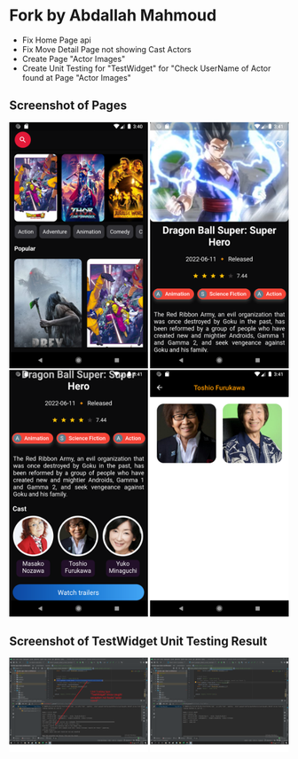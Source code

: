 # Fork by Abdallah Mahmoud 
* Fix Home Page api 
* Fix Move Detail Page not showing Cast Actors 
* Create Page "Actor Images" 
* Create Unit Testing for "TestWidget" for "Check UserName of Actor found at Page "Actor Images"

## Screenshot of Pages  
<p float="left">
  <img src="abdallah_screenshot/01.png" width="250" />
  <img src="abdallah_screenshot/02.png" width="250" />
  <img src="abdallah_screenshot/03.png" width="250" />
  <img src="abdallah_screenshot/04.png" width="250" />
 </p>


## Screenshot of TestWidget Unit Testing Result
<p float="left">
  <img src="abdallah_screenshot/unitTest/failed.png" width="250" />
  <img src="abdallah_screenshot/unitTest/success.png" width="250" />
 </p>

